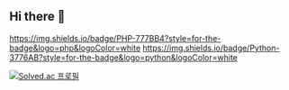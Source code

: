 ## Hi there 👋

https://img.shields.io/badge/PHP-777BB4?style=for-the-badge&logo=php&logoColor=white
https://img.shields.io/badge/Python-3776AB?style=for-the-badge&logo=python&logoColor=white


[![Solved.ac
프로필](http://mazassumnida.wtf/api/v2/generate_badge?boj=ttosun)](https://solved.ac/ttosun)

<!--
**X-TtOsUn/X-TtOsUn** is a ✨ _special_ ✨ repository because its `README.md` (this file) appears on your GitHub profile.

Here are some ideas to get you started:

- 🔭 I’m currently working on ...
- 🌱 I’m currently learning ...
- 👯 I’m looking to collaborate on ...
- 🤔 I’m looking for help with ...
- 💬 Ask me about ...
- 📫 How to reach me: ...
- 😄 Pronouns: ...
- ⚡ Fun fact: ...
-->
